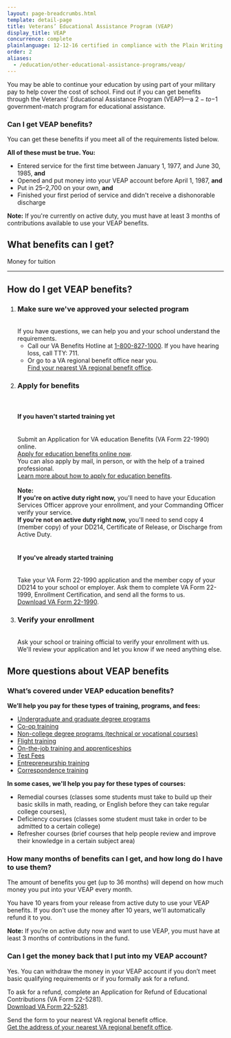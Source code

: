 ```yaml
---
layout: page-breadcrumbs.html
template: detail-page
title: Veterans’ Educational Assistance Program (VEAP)
display_title: VEAP
concurrence: complete
plainlanguage: 12-12-16 certified in compliance with the Plain Writing Act
order: 2
aliases:
  - /education/other-educational-assistance-programs/veap/
---
```


<div class="va-introtext">

You may be able to continue your education by using part of your military pay to help cover the cost of school. Find out if you can get benefits through the Veterans' Educational Assistance Program (VEAP)—a $2-to-$1 government-match program for educational assistance.

</div>

<div class="feature" markdown="1">

### Can I get VEAP benefits?

You can get these benefits if you meet all of the requirements listed below.

**All of these must be true. You:**
  - Entered service for the first time between January 1, 1977, and June 30, 1985, **and**
  - Opened and put money into your VEAP account before April 1, 1987, **and**
  - Put in $25–$2,700 on your own, **and**
  - Finished your first period of service and didn't receive a dishonorable discharge

**Note:** If you're currently on active duty, you must have at least 3 months of contributions available to use your VEAP benefits.
  
</div>

## What benefits can I get?
Money for tuition

------

## How do I get VEAP benefits?

<ol class="process">
  <li class="process-step list-one">
    <h3>Make sure we've approved your selected program</h3><br>
    If you have questions, we can help you and your school understand the requirements.
    <ul>
      <li>Call our VA Benefits Hotline at <a href="tel:+18008271000">1-800-827-1000</a>. If you have hearing loss, call TTY: 711.</li>
      <li>Or go to a VA regional benefit office near you. <br>
        <a href="/find-locations/?facilityType=benefits">Find your nearest VA regional benefit office</a>.</li>
    </ul>
  </li>
  <li class="process-step list-two">
    <h3>Apply for benefits</h3>
    <br>
    <h4>If you haven't started training yet</h4><br>
    Submit an Application for VA education Benefits (VA Form 22-1990) online. <br>
    <a href="/education/apply-for-education-benefits/application/1990/introduction">Apply for education benefits online now</a>.<br>
    You can also apply by mail, in person, or with the help of a trained professional. <br>
    <a href="/education/how-to-apply/">Learn more about how to apply for education benefits</a>.<br>
    <br>
    <b>Note:</b><br>
    <b>If you're on active duty right now,</b> you'll need to have your Education Services Officer approve your enrollment, and your Commanding Officer verify your service.<br>
    <b>If you're not on active duty right now,</b> you'll need to send copy 4 (member copy) of your DD214, Certificate of Release, or Discharge from Active Duty.<br>
    <br>
    <h4>If you've already started training</h4><br>
    Take your VA Form 22-1990 application and the member copy of your DD214 to your school or employer. Ask them to complete VA Form 22-1999, Enrollment Certification, and send all the forms to us. <br>
    <a href="https://www.vba.va.gov/pubs/forms/vba-22-1990-are.pdf">Download VA Form 22-1990</a>.
  </li>
  <li class="process-step list-three">
  <h3>Verify your enrollment</h3><br>
  Ask your school or training official to verify your enrollment with us. We'll review your application and let you know if we need anything else.
  </li>
</ol>

## More questions about VEAP benefits

### What’s covered under VEAP education benefits?

**We’ll help you pay for these types of training, programs, and fees:**

- [Undergraduate and graduate degree programs](/education/about-gi-bill-benefits/how-to-use-benefits/undergraduate-graduate-programs/)
- [Co-op training](/education/about-gi-bill-benefits/how-to-use-benefits/co-op-training/)
- [Non-college degree programs (technical or vocational courses)](/education/about-gi-bill-benefits/how-to-use-benefits/non-college-degree-programs/)
- [Flight training](/education/about-gi-bill-benefits/how-to-use-benefits/flight-training/)
- [On-the-job training and apprenticeships](/education/about-gi-bill-benefits/how-to-use-benefits/on-the-job-training-apprenticeships/)
- [Test Fees](/education/about-gi-bill-benefits/how-to-use-benefits/test-fees/)
- [Entrepreneurship training](/education/about-gi-bill-benefits/how-to-use-benefits/entrepreneurship-training/)
- [Correspondence training](/education/about-gi-bill-benefits/how-to-use-benefits/correspondence-training/)

**In some cases, we'll help you pay for these types of courses:**
- Remedial courses (classes some students must take to build up their basic skills in math, reading, or English before they can take regular college courses),
- Deficiency courses (classes some student must take in order to be admitted to a certain college)
- Refresher courses (brief courses that help people review and improve their knowledge in a certain subject area)

### How many months of benefits can I get, and how long do I have to use them?

The amount of benefits you get (up to 36 months) will depend on how much money you put into your VEAP every month.

You have 10 years from your release from active duty to use your VEAP benefits. If you don't use the money after 10 years, we'll automatically refund it to you.

**Note:** If you’re on active duty now and want to use VEAP, you must have at least 3 months of contributions in the fund.

### Can I get the money back that I put into my VEAP account?

Yes. You can withdraw the money in your VEAP account if you don’t meet basic qualifying requirements or if you formally ask for a refund.

To ask for a refund, complete an Application for Refund of Educational Contributions (VA Form 22-5281).<br>
[Download VA Form 22-5281](https://www.vba.va.gov/pubs/forms/VBA-22-5281-ARE.pdf).

Send the form to your nearest VA regional benefit office. <br>
[Get the address of your nearest VA regional benefit office](/find-locations/?facilityType=benefits).

